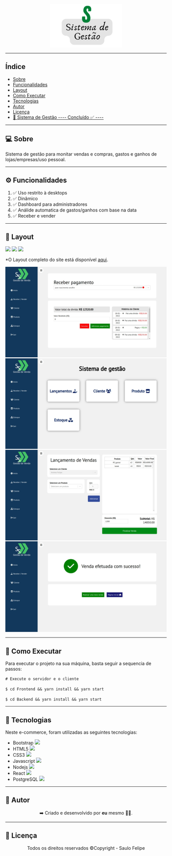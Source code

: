 <p align="center">
    <img src="logo.png" width=45%>
</p>

------------------------------------
## Índice

* [Sobre](#sobre)
* [Funcionalidades](#funcionalidades)
* [Layout](#layout)
* [Como Executar](#como-executar)
* [Tecnologias](#tecnologias)
* [Autor](#autor)
* [Licença](#licenca)
* <a href="https://sistema-gestao-frontend.herokuapp.com/" target="_blank"> 🏪 Sistema de Gestão ---- Concluído ✅ ----</a>

------------------------------------

## 💻 Sobre <a id="sobre"></a>
Sistema de gestão para monitar vendas e compras, gastos e ganhos de lojas/empresas/uso pessoal.
<br>

------------------------------------

## ⚙️ Funcionalidades <a id="funcionalidades"></a>
1. ✅ Uso restrito à desktops
2. ✅ Dinâmico
3. ✅ Dashboard para administradores
4. ✅ Análide automatica de gastos/ganhos com base na data
5. ✅ Receber e vender

------------------------------------

## 🎨 Layout <a id="layout"></a>

<a href="https://sistema-gestao-frontend.herokuapp.com/"><img src="https://img.shields.io/badge/Site-E--commerce-blue"/></a>
<img src="https://img.shields.io/badge/Backend-NodeJs-green">
<img src="https://img.shields.io/badge/Frontend-ReactJS-green">
<p>*O Layout completo do site está disponível <a href="https://sistema-gestao-frontend.herokuapp.com/">aqui</a>.</p>

<img src="screen01.jpeg">
<img src="screen02.jpeg">
<img src="screen03.jpeg">
<img src="screen04.jpeg">


------------------------------------

## 🧩 Como Executar <a id="como-executar"></a>

Para executar o projeto na sua máquina, basta seguir a sequencia de passos:

```
# Execute o servidor e o cliente

$ cd Frontend && yarn install && yarn start

$ cd Backend && yarn install && yarn start

```

------------------------------------

## 🤖 Tecnologias <a id="tecnologias"></a>

Neste e-commerce, foram utilizadas as seguintes tecnologias: 

* Bootstrap <img src="https://cdn.jsdelivr.net/gh/devicons/devicon/icons/bootstrap/bootstrap-original.svg" width="20px" />
* HTML5 <img src="https://cdn.jsdelivr.net/gh/devicons/devicon/icons/html5/html5-original-wordmark.svg" width="20px"/> 
* CSS3 <img src="https://cdn.jsdelivr.net/gh/devicons/devicon/icons/css3/css3-original.svg" width="20px"/>
* Javascript <img src="https://cdn.jsdelivr.net/gh/devicons/devicon/icons/javascript/javascript-original.svg" width="20px"/>
* Nodejs <img src="https://cdn.jsdelivr.net/gh/devicons/devicon/icons/nodejs/nodejs-original.svg" width="20px"/>
* React <img src="https://cdn.jsdelivr.net/gh/devicons/devicon/icons/react/react-original.svg" width="20px"/>
* PostgreSQL <img src="https://cdn.jsdelivr.net/gh/devicons/devicon/icons/postgresql/postgresql-original.svg" width="20px"/>

------------------------------------

## 👨 Autor <a id="autor"></a>

<p align="center">➡️ Criado e desenvolvido por <strong>eu</strong> mesmo 🧑‍💻.</p>

------------------------------------

## 📜 Licença <a id="licenca"></a>

<p align="center">Todos os direitos reservados ©Copyright - Saulo Felipe</p>
